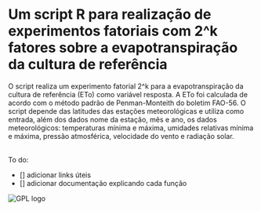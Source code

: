# Um script R para realização de experimentos fatoriais com 2^k fatores sobre a evapotranspiração da cultura de referência

O script realiza um experimento fatorial 2^k para a evapotranspiração da cultura de referência (ETo) como variável resposta. A ETo foi calculada de acordo com o método padrão de Penman-Monteith do boletim FAO-56. O script depende das latitudes das estações meteorológicas e utiliza como entrada, além dos dados nome da estação, mês e ano, os dados meteorológicos: temperaturas mínima e máxima, umidades relativas mínima e máxima, pressão atmosférica, velocidade do vento e radiação solar.
</br></br>

To do:
- [] adicionar links úteis
- [] adicionar documentação explicando cada função

![GPL logo](http://www.gnu.org/graphics/gplv3-88x31.png)
